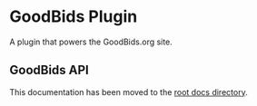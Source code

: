 # GoodBids Plugin

A plugin that powers the GoodBids.org site.

## GoodBids API

This documentation has been moved to the [root docs directory](../../docs/api/index.md).
